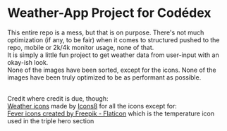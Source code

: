 # Weather-App Project for Codédex

This entire repo is a mess, but that is on purpose. There's not much optimization (if any, to be fair) when it comes to structured pushed to the repo, mobile or 2k/4k monitor usage, none of that.<br>
It is simply a little fun project to get weather data from user-input with an okay-ish look.<br>
None of the images have been sorted, except for the icons. None of the images have been truly optimized to be as performant as possible.<br><br>

Credit where credit is due, though:<br> 
<a target="_blank" href="https://icons8.com/icons/set/weather--style-nolan">Weather icons</a> made by <a target="_blank" href="https://icons8.com">Icons8</a> for all the icons except for:<br>
<a href="https://www.flaticon.com/free-icons/fever" title="fever icons">Fever icons created by Freepik - Flaticon</a> which is the temperature icon used in the triple hero section